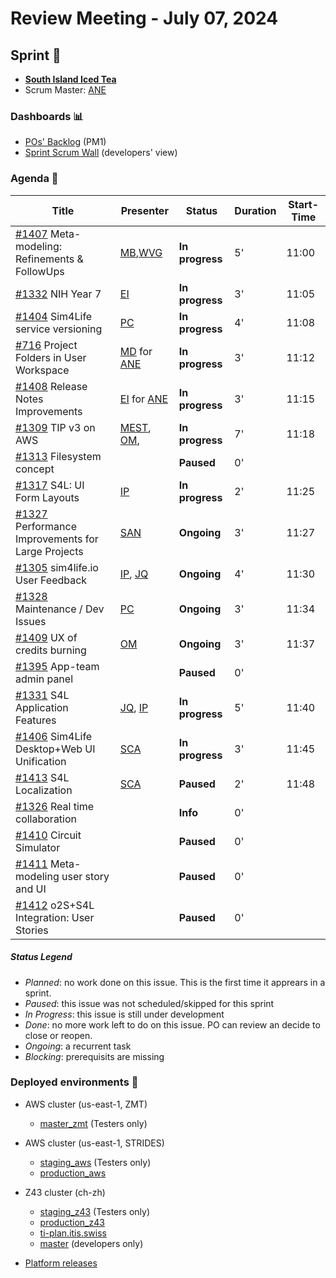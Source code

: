 # Review Meeting - July 07, 2024


## Sprint 🏃
- [**South Island Iced Tea**](https://www.wowhead.com/item=62672/south-island-iced-tea)
- Scrum Master: [ANE]

### Dashboards 📊

- [POs' Backlog](https://github.com/orgs/ITISFoundation/projects/15/views/14) (PM1)
- [Sprint Scrum Wall](https://github.com/orgs/ITISFoundation/projects/15/views/11) (developers' view)

### Agenda 📝

| Title                                               | Presenter                                          | Status          | Duration | Start-Time |
|-----------------------------------------------------|----------------------------------------------------|-----------------|----------|------------|
| [#1407] Meta-modeling: Refinements & FollowUps      | [MB],[WVG]                                         | **In progress** | 5'       |   11:00         |
| [#1332] NIH Year 7                                  | [EI]                                               | **In progress** | 3'       |    11:05        |
| [#1404] Sim4Life service versioning                 | [PC]                                               | **In progress** | 4'       |    11:08        |
| [#716] Project Folders in User Workspace            | [MD] for [ANE]                                     | **In progress** | 3'       |   11:12         |
| [#1408] Release Notes Improvements                  | [EI] for [ANE]                                     | **In progress** | 3'       |   11:15         |
| [#1309] TIP v3 on AWS                               | [MEST], [OM],                                      | **In progress** | 7'       |  11:18          |
| [#1313] Filesystem concept                          |                                                    | **Paused**      | 0'       |            |
| [#1317] S4L: UI Form Layouts                        | [IP]                                               | **In progress** | 2'       |   11:25         |
| [#1327] Performance Improvements for Large Projects | [SAN]                                              | **Ongoing**     | 3'       |  11:27          |
| [#1305] sim4life.io User Feedback                   | [IP], [JQ]                                         | **Ongoing**     | 4'       |   11:30         |
| [#1328] Maintenance / Dev Issues                    | [PC]                                               | **Ongoing**     | 3'       |   11:34         |
| [#1409] UX of credits burning                       | [OM]                                               | **Ongoing**     | 3'       |  11:37          |
| [#1395] App-team admin panel                        |                                                    | **Paused**      | 0'       |            |
| [#1331] S4L Application Features                    | [JQ], [IP]                                         | **In progress** | 5'       |  11:40          |
| [#1406] Sim4Life Desktop+Web UI Unification         | [SCA]                                              | **In progress** | 3'       |   11:45         |
| [#1413] S4L Localization                            | [SCA]                                              | **Paused**      | 2'       |   11:48         |
| [#1326] Real time collaboration                     |                                                    | **Info**      | 0'       |            |
| [#1410] Circuit Simulator                           |                                                    | **Paused**      | 0'       |            |
| [#1411] Meta-modeling user story and UI             |                                                    | **Paused**      | 0'       |            |
| [#1412] o2S+S4L Integration: User Stories           |                                                    | **Paused**      | 0'       |            |


[#1407]: https://github.com/ITISFoundation/osparc-issues/issues/1407
[#1332]: https://github.com/ITISFoundation/osparc-issues/issues/1332
[#1404]: https://github.com/ITISFoundation/osparc-issues/issues/1404
[#716]: https://github.com/ITISFoundation/osparc-issues/issues/716
[#1408]: https://github.com/ITISFoundation/osparc-issues/issues/1408
[#1309]: https://github.com/ITISFoundation/osparc-issues/issues/1309
[#1313]: https://github.com/ITISFoundation/osparc-issues/issues/1313
[#1317]: https://github.com/ITISFoundation/osparc-issues/issues/1317
[#1406]: https://github.com/ITISFoundation/osparc-issues/issues/1406
[#1327]: https://github.com/ITISFoundation/osparc-issues/issues/1327
[#1305]: https://github.com/ITISFoundation/osparc-issues/issues/1305
[#1328]: https://github.com/ITISFoundation/osparc-issues/issues/1328
[#1409]: https://github.com/ITISFoundation/osparc-issues/issues/1409
[#1395]: https://github.com/ITISFoundation/osparc-issues/issues/1395
[#1331]: https://github.com/ITISFoundation/osparc-issues/issues/1331
[#1413]: https://github.com/ITISFoundation/osparc-issues/issues/1413
[#1326]: https://github.com/ITISFoundation/osparc-issues/issues/1326
[#1410]: https://github.com/ITISFoundation/osparc-issues/issues/1410
[#1411]: https://github.com/ITISFoundation/osparc-issues/issues/1411
[#1412]: https://github.com/ITISFoundation/osparc-issues/issues/1412

[ANE]:https://github.com/GitHK
[BL]:https://github.com/dyollb
[DK]:https://github.com/mrnicegyu11
[EI]:https://github.com/elisabettai
[IP]:https://github.com/ignapas
[MB]:https://github.com/bisgaard-itis
[MD]:https://github.com/matusdrobuliak66
[MEST]:https://github.com/Konohana0608
[MaG]:https://github.com/mguidon
[OM]:https://github.com/odeimaiz
[PC]:https://github.com/pcrespov
[SAN]:https://github.com/sanderegg
[SB]:https://github.com/sbenkler
[SCA]:https://github.com/SCA-ZMT
[TN]:https://github.com/newton1985
[WVG]:https://github.com/wvangeit
[YH]:https://github.com/YuryHrytsuk
[JQ]:https://github.com/jsaq007



##### Status Legend

- _Planned_: no work done on this issue. This is the first time it apprears in a sprint.
- _Paused_: this issue was not scheduled/skipped for this sprint
- _In Progress_: this issue is still under development
- _Done_: no more work left to do on this issue. PO can review an decide to close or reopen.
- _Ongoing_: a recurrent task
- _Blocking_: prerequisits are missing

### Deployed environments 🚀

- AWS cluster (us-east-1, ZMT)
  - [master_zmt](https://sim4life.io) (Testers only)
- AWS cluster (us-east-1, STRIDES)
  - [staging_aws](https://staging.osparc.io) (Testers only)
  - [production_aws](https://osparc.io)
- Z43 cluster (ch-zh)
  - [staging_z43](http://osparc-staging.speag.com) (Testers only)
  - [production_z43](http://osparc.speag.com)
  - [ti-plan.itis.swiss](http://ti-plan.itis.swiss)
  - [master](https://osparc-master.speag.com) (developers only)

- [Platform releases](https://github.com/ITISFoundation/osparc-simcore/releases)
